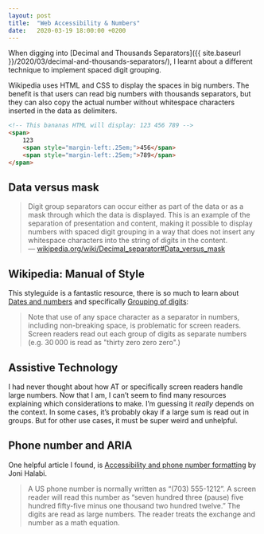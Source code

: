 ```yaml
---
layout: post
title:  "Web Accessibility & Numbers"
date:   2020-03-19 18:00:00 +0200
---
```


When digging into [Decimal and Thousands Separators]({{ site.baseurl }}/2020/03/decimal-and-thousands-separators/), I learnt about a different technique to implement spaced digit grouping.

Wikipedia uses HTML and CSS to display the spaces in big numbers. The benefit is that users can read big numbers with thousands separators, but they can also copy the actual number without whitespace characters inserted in the data as delimiters.

```html
<!-- This bananas HTML will display: 123 456 789 -->
<span>
    123
    <span style="margin-left:.25em;">456</span>
    <span style="margin-left:.25em;">789</span>
</span>
```

## Data versus mask

> Digit group separators can occur either as part of the data or as a mask through which the data is displayed. This is an example of the separation of presentation and content, making it possible to display numbers with spaced digit grouping in a way that does not insert any whitespace characters into the string of digits in the content.<br>
—&nbsp;[wikipedia.org/wiki/Decimal_separator#Data_versus_mask](https://en.wikipedia.org/wiki/Decimal_separator#Data_versus_mask)

## Wikipedia: Manual of Style

This styleguide is a fantastic resource, there is so much to learn about [Dates and numbers](https://en.wikipedia.org/wiki/Wikipedia:Manual_of_Style/Dates_and_numbers) and specifically [Grouping of digits](https://en.wikipedia.org/wiki/Wikipedia:Manual_of_Style/Dates_and_numbers#Grouping_of_digits):

> Note that use of any space character as a separator in numbers, including non-breaking space, is problematic for screen readers. Screen readers read out each group of digits as separate numbers (e.g. 30&thinsp;000 is read as "thirty zero zero zero".)

## Assistive Technology

I had never thought about how AT or specifically screen readers handle large numbers. Now that I am, I can’t seem to find many resources explaining which considerations to make. I’m guessing it _really_ depends on the context. In some cases, it’s probably okay if a large sum is read out in groups. But for other use cases, it must be super weird and unhelpful.

## Phone number and ARIA

One helpful article I found, is [Accessibility and phone number formatting](https://thatdevgirl.com/blog/accessibility-phone-number-formatting) by Joni Halabi.

> A US phone number is normally written as “(703) 555-1212”. A screen reader will read this number as “seven hundred three (pause) five hundred fifty-five minus one thousand two hundred twelve.” The digits are read as large numbers. The reader treats the exchange and number as a math equation.
